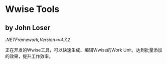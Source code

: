 # Wwise Tools
## by John Loser
*.NETFramework,Version=v4.7.2*

正在开发的Wwise工具，可以快速生成、编辑Wwise的Work Unit，达到批量添加的效果，提升工作效率。

